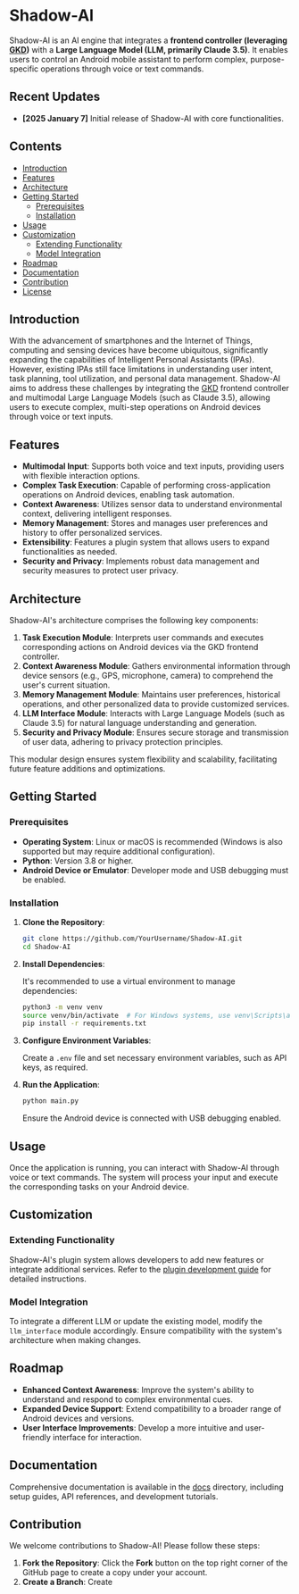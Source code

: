 # Shadow-AI

Shadow-AI is an AI engine that integrates a **frontend controller (leveraging [GKD](https://github.com/gkd-kit/gkd))** with a **Large Language Model (LLM, primarily Claude 3.5)**. It enables users to control an Android mobile assistant to perform complex, purpose-specific operations through voice or text commands.

## Recent Updates

- **[2025 January 7]** Initial release of Shadow-AI with core functionalities.

## Contents

- [Introduction](#introduction)
- [Features](#features)
- [Architecture](#architecture)
- [Getting Started](#getting-started)
  - [Prerequisites](#prerequisites)
  - [Installation](#installation)
- [Usage](#usage)
- [Customization](#customization)
  - [Extending Functionality](#extending-functionality)
  - [Model Integration](#model-integration)
- [Roadmap](#roadmap)
- [Documentation](#documentation)
- [Contribution](#contribution)
- [License](#license)

## Introduction

With the advancement of smartphones and the Internet of Things, computing and sensing devices have become ubiquitous, significantly expanding the capabilities of Intelligent Personal Assistants (IPAs). However, existing IPAs still face limitations in understanding user intent, task planning, tool utilization, and personal data management. Shadow-AI aims to address these challenges by integrating the [GKD](https://github.com/gkd-kit/gkd) frontend controller and multimodal Large Language Models (such as Claude 3.5), allowing users to execute complex, multi-step operations on Android devices through voice or text inputs.

## Features

- **Multimodal Input**: Supports both voice and text inputs, providing users with flexible interaction options.
- **Complex Task Execution**: Capable of performing cross-application operations on Android devices, enabling task automation.
- **Context Awareness**: Utilizes sensor data to understand environmental context, delivering intelligent responses.
- **Memory Management**: Stores and manages user preferences and history to offer personalized services.
- **Extensibility**: Features a plugin system that allows users to expand functionalities as needed.
- **Security and Privacy**: Implements robust data management and security measures to protect user privacy.

## Architecture

Shadow-AI's architecture comprises the following key components:

1. **Task Execution Module**: Interprets user commands and executes corresponding actions on Android devices via the GKD frontend controller.
2. **Context Awareness Module**: Gathers environmental information through device sensors (e.g., GPS, microphone, camera) to comprehend the user's current situation.
3. **Memory Management Module**: Maintains user preferences, historical operations, and other personalized data to provide customized services.
4. **LLM Interface Module**: Interacts with Large Language Models (such as Claude 3.5) for natural language understanding and generation.
5. **Security and Privacy Module**: Ensures secure storage and transmission of user data, adhering to privacy protection principles.

This modular design ensures system flexibility and scalability, facilitating future feature additions and optimizations.

## Getting Started

### Prerequisites

- **Operating System**: Linux or macOS is recommended (Windows is also supported but may require additional configuration).
- **Python**: Version 3.8 or higher.
- **Android Device or Emulator**: Developer mode and USB debugging must be enabled.

### Installation

1. **Clone the Repository**:

   ```bash
   git clone https://github.com/YourUsername/Shadow-AI.git
   cd Shadow-AI
   ```

2. **Install Dependencies**:

   It's recommended to use a virtual environment to manage dependencies:

   ```bash
   python3 -m venv venv
   source venv/bin/activate  # For Windows systems, use venv\Scripts\activate
   pip install -r requirements.txt
   ```

3. **Configure Environment Variables**:

   Create a `.env` file and set necessary environment variables, such as API keys, as required.

4. **Run the Application**:

   ```bash
   python main.py
   ```

   Ensure the Android device is connected with USB debugging enabled.

## Usage

Once the application is running, you can interact with Shadow-AI through voice or text commands. The system will process your input and execute the corresponding tasks on your Android device.

## Customization

### Extending Functionality

Shadow-AI's plugin system allows developers to add new features or integrate additional services. Refer to the [plugin development guide](docs/plugin_development.md) for detailed instructions.

### Model Integration

To integrate a different LLM or update the existing model, modify the `llm_interface` module accordingly. Ensure compatibility with the system's architecture when making changes.

## Roadmap

- **Enhanced Context Awareness**: Improve the system's ability to understand and respond to complex environmental cues.
- **Expanded Device Support**: Extend compatibility to a broader range of Android devices and versions.
- **User Interface Improvements**: Develop a more intuitive and user-friendly interface for interaction.

## Documentation

Comprehensive documentation is available in the [docs](docs/) directory, including setup guides, API references, and development tutorials.

## Contribution

We welcome contributions to Shadow-AI! Please follow these steps:

1. **Fork the Repository**: Click the **Fork** button on the top right corner of the GitHub page to create a copy under your account.
2. **Create a Branch**: Create 
